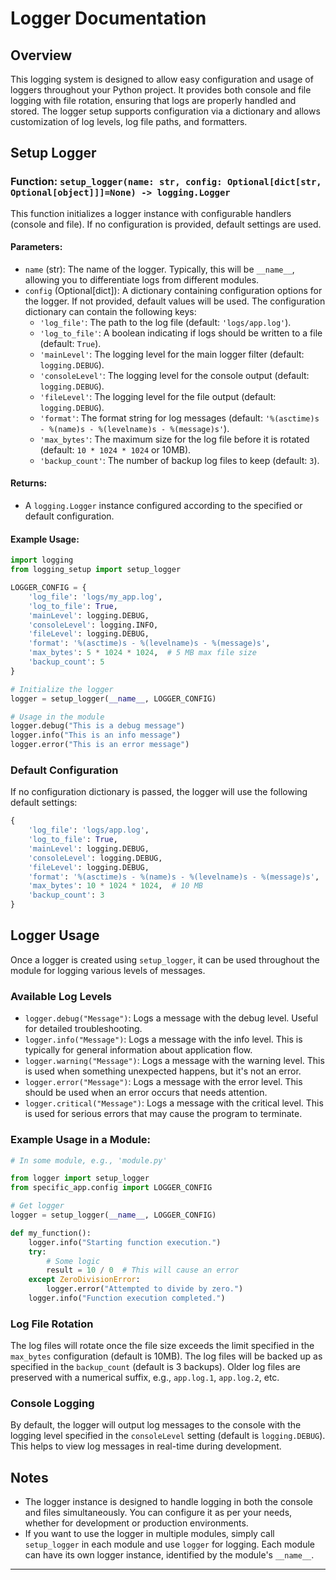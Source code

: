 # Logger Documentation

## Overview

This logging system is designed to allow easy configuration and usage of loggers throughout your Python project. It provides both console and file logging with file rotation, ensuring that logs are properly handled and stored. The logger setup supports configuration via a dictionary and allows customization of log levels, log file paths, and formatters.

## Setup Logger

### Function: `setup_logger(name: str, config: Optional[dict[str, Optional[object]]]=None) -> logging.Logger`

This function initializes a logger instance with configurable handlers (console and file). If no configuration is provided, default settings are used.

#### Parameters:

-   `name` (str): The name of the logger. Typically, this will be `__name__`, allowing you to differentiate logs from different modules.
-   `config` (Optional[dict]): A dictionary containing configuration options for the logger. If not provided, default values will be used. The configuration dictionary can contain the following keys:
    -   `'log_file'`: The path to the log file (default: `'logs/app.log'`).
    -   `'log_to_file'`: A boolean indicating if logs should be written to a file (default: `True`).
    -   `'mainLevel'`: The logging level for the main logger filter (default: `logging.DEBUG`).
    -   `'consoleLevel'`: The logging level for the console output (default: `logging.DEBUG`).
    -   `'fileLevel'`: The logging level for the file output (default: `logging.DEBUG`).
    -   `'format'`: The format string for log messages (default: `'%(asctime)s - %(name)s - %(levelname)s - %(message)s'`).
    -   `'max_bytes'`: The maximum size for the log file before it is rotated (default: `10 * 1024 * 1024` or 10MB).
    -   `'backup_count'`: The number of backup log files to keep (default: `3`).

#### Returns:

-   A `logging.Logger` instance configured according to the specified or default configuration.

#### Example Usage:

```python
import logging
from logging_setup import setup_logger

LOGGER_CONFIG = {
    'log_file': 'logs/my_app.log',
    'log_to_file': True,
    'mainLevel': logging.DEBUG,
    'consoleLevel': logging.INFO,
    'fileLevel': logging.DEBUG,
    'format': '%(asctime)s - %(levelname)s - %(message)s',
    'max_bytes': 5 * 1024 * 1024,  # 5 MB max file size
    'backup_count': 5
}

# Initialize the logger
logger = setup_logger(__name__, LOGGER_CONFIG)

# Usage in the module
logger.debug("This is a debug message")
logger.info("This is an info message")
logger.error("This is an error message")
```

### Default Configuration

If no configuration dictionary is passed, the logger will use the following default settings:

```python
{
    'log_file': 'logs/app.log',
    'log_to_file': True,
    'mainLevel': logging.DEBUG,
    'consoleLevel': logging.DEBUG,
    'fileLevel': logging.DEBUG,
    'format': '%(asctime)s - %(name)s - %(levelname)s - %(message)s',
    'max_bytes': 10 * 1024 * 1024,  # 10 MB
    'backup_count': 3
}
```

## Logger Usage

Once a logger is created using `setup_logger`, it can be used throughout the module for logging various levels of messages.

### Available Log Levels

-   `logger.debug("Message")`: Logs a message with the debug level. Useful for detailed troubleshooting.
-   `logger.info("Message")`: Logs a message with the info level. This is typically for general information about application flow.
-   `logger.warning("Message")`: Logs a message with the warning level. This is used when something unexpected happens, but it's not an error.
-   `logger.error("Message")`: Logs a message with the error level. This should be used when an error occurs that needs attention.
-   `logger.critical("Message")`: Logs a message with the critical level. This is used for serious errors that may cause the program to terminate.

### Example Usage in a Module:

```python
# In some module, e.g., 'module.py'

from logger import setup_logger
from specific_app.config import LOGGER_CONFIG

# Get logger
logger = setup_logger(__name__, LOGGER_CONFIG)

def my_function():
    logger.info("Starting function execution.")
    try:
        # Some logic
        result = 10 / 0  # This will cause an error
    except ZeroDivisionError:
        logger.error("Attempted to divide by zero.")
    logger.info("Function execution completed.")
```

### Log File Rotation

The log files will rotate once the file size exceeds the limit specified in the `max_bytes` configuration (default is 10MB). The log files will be backed up as specified in the `backup_count` (default is 3 backups). Older log files are preserved with a numerical suffix, e.g., `app.log.1`, `app.log.2`, etc.

### Console Logging

By default, the logger will output log messages to the console with the logging level specified in the `consoleLevel` setting (default is `logging.DEBUG`). This helps to view log messages in real-time during development.

## Notes

-   The logger instance is designed to handle logging in both the console and files simultaneously. You can configure it as per your needs, whether for development or production environments.
-   If you want to use the logger in multiple modules, simply call `setup_logger` in each module and use `logger` for logging. Each module can have its own logger instance, identified by the module's `__name__`.

---
